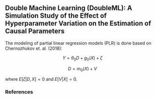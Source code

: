 ## Double Machine Learning (DoubleML): A Simulation Study of the Effect of Hyperparameter Variation on the Estimation of Causal Parameters

The modeling of partial linear regression models (PLR) is done based on Chernozhukov et. al. (2018):

$$Y = {\theta_{0}D + g_{0}(X) + \zeta}$$

$$D = {m_{0}(X) + V}$$

where $E[\zeta|D,X]=0$ and $E[V|X]=0$.
### References
